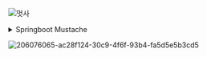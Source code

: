 ![멋사](https://user-images.githubusercontent.com/81270199/198018670-e663a473-b410-4530-ad68-04b27ad671ff.png)
<details>
<summary>Springboot Mustache</summary>
<div markdown="1">

MVC 패턴 게시판 프로젝트 복습 (SpringBoot, Mustache, JPA를 활용)



</div>
</details>


![206076065-ac28f124-30c9-4f6f-93b4-fa5d5e5b3cd5](https://user-images.githubusercontent.com/81270199/206088489-31fdace5-47cd-49ec-ac8c-b1346b6d7b44.png)
